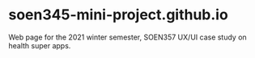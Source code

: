 # soen345-mini-project.github.io
Web page for the 2021 winter semester, SOEN357 UX/UI case study on health super apps.
